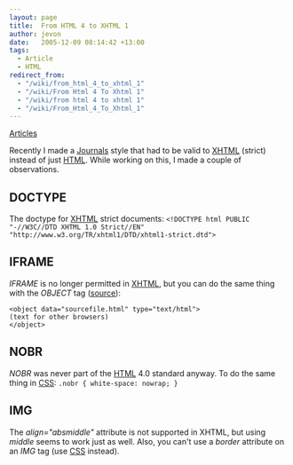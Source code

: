 ```yaml
---
layout: page
title:  From HTML 4 to XHTML 1
author: jevon
date:   2005-12-09 08:14:42 +13:00
tags:
  - Article
  - HTML
redirect_from:
  - "/wiki/from_html_4_to_xhtml_1"
  - "/wiki/From Html 4 To Xhtml 1"
  - "/wiki/from html 4 to xhtml 1"
  - "/wiki/From_Html_4_To_Xhtml_1"
---
```


[Articles](Articles.md)

Recently I made a [Journals](Journals.md) style that had to be valid to [XHTML](xhtml.md) (strict) instead of just [HTML](html.md). While working on this, I made a couple of observations.

## DOCTYPE
The doctype for [XHTML](xhtml.md) strict documents:
`<!DOCTYPE html PUBLIC "-//W3C//DTD XHTML 1.0 Strict//EN" "http://www.w3.org/TR/xhtml1/DTD/xhtml1-strict.dtd">`

## IFRAME
_IFRAME_ is no longer permitted in [XHTML](xhtml.md), but you can do the same thing with the _OBJECT_ tag (<a href="http://archivist.incutio.com/viewlist/css-discuss/42402">source</a>):
```
<object data="sourcefile.html" type="text/html">
(text for other browsers)
</object>
```

## NOBR
_NOBR_ was never part of the [HTML](html.md) 4.0 standard anyway. To do the same thing in [CSS](CSS.md):
`.nobr { white-space: nowrap; }`

## IMG
The _align="absmiddle"_ attribute is not supported in XHTML, but using _middle_ seems to work just as well. Also, you can't use a _border_ attribute on an _IMG_ tag (use [CSS](CSS.md) instead).
